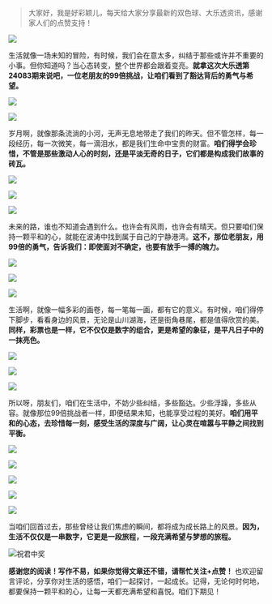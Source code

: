 > 大家好，我是好彩颖儿，每天给大家分享最新的双色球、大乐透资讯，感谢家人们的点赞支持！

![](https://cdn.jsdelivr.net/gh/wangwenjie1314/PicCDN/2024-7-12/1720763627240-image.png)


生活就像一场未知的冒险，有时候，我们会在意太多，纠结于那些或许并不重要的小事。但你知道吗？当心态转变，整个世界都会跟着变亮。**就拿这次大乐透第24083期来说吧，一位老朋友的99倍挑战，让咱们看到了豁达背后的勇气与希望。**


![](https://cdn.jsdelivr.net/gh/wangwenjie1314/PicCDN/2024-7-20/1721463776839-image.png)


![](https://cdn.jsdelivr.net/gh/wangwenjie1314/PicCDN/2024-7-20/1721463794715-image.png)



岁月啊，就像那条流淌的小河，无声无息地带走了我们的昨天。但不管怎样，每一段经历，每一次微笑，每一滴泪水，都是我们生命中宝贵的财富。**咱们得学会珍惜，不管是那些激动人心的时刻，还是平淡无奇的日子，它们都是构成我们故事的砖瓦。**


![](https://cdn.jsdelivr.net/gh/wangwenjie1314/PicCDN/2024-7-20/1721463815653-image.png)


![](https://cdn.jsdelivr.net/gh/wangwenjie1314/PicCDN/2024-7-20/1721463824055-image.png)



![](https://cdn.jsdelivr.net/gh/wangwenjie1314/PicCDN/2024-7-20/1721463839613-image.png)


未来的路，谁也不知道会遇到什么。也许会有风雨，也许会有晴天。但只要咱们保持一颗平和的心，就能在波涛中找到属于自己的宁静港湾。**这不，那位老朋友，用99倍的勇气，告诉我们：即使面对不确定，也要有放手一搏的魄力。**


![](https://cdn.jsdelivr.net/gh/wangwenjie1314/PicCDN/2024-7-20/1721463867831-image.png)

![](https://cdn.jsdelivr.net/gh/wangwenjie1314/PicCDN/2024-7-20/1721463854000-image.png)


![](https://cdn.jsdelivr.net/gh/wangwenjie1314/PicCDN/2024-7-20/1721463880362-image.png)

生活啊，就像一幅多彩的画卷，每一笔每一画，都有它的意义。有时候，咱们得停下脚步，看看身边的风景，无论是山川湖海，还是街角巷尾，都是值得欣赏的美。**同样，彩票也是一样，它不仅仅是数字的组合，更是希望的象征，是平凡日子中的一抹亮色。**


![](https://cdn.jsdelivr.net/gh/wangwenjie1314/PicCDN/2024-7-20/1721463905590-image.png)

![](https://cdn.jsdelivr.net/gh/wangwenjie1314/PicCDN/2024-7-20/1721463892024-image.png)


![](https://cdn.jsdelivr.net/gh/wangwenjie1314/PicCDN/2024-7-20/1721463921376-image.png)


所以呀，朋友们，咱们在生活中，不妨少些纠结，多些豁达。少些浮躁，多些从容。就像那位99倍挑战者一样，即便结果未知，也能享受过程的美好。**咱们用平和的心态，去珍惜每一刻，感受生活的深度与广阔，让心灵在喧嚣与平静之间找到平衡。**


![](https://cdn.jsdelivr.net/gh/wangwenjie1314/PicCDN/2024-7-20/1721463989148-image.png)

![](https://cdn.jsdelivr.net/gh/wangwenjie1314/PicCDN/2024-7-20/1721463980247-image.png)

![](https://cdn.jsdelivr.net/gh/wangwenjie1314/PicCDN/2024-7-20/1721463967793-image.png)


![](https://cdn.jsdelivr.net/gh/wangwenjie1314/PicCDN/2024-7-20/1721463954005-image.png)


![](https://cdn.jsdelivr.net/gh/wangwenjie1314/PicCDN/2024-7-20/1721464010778-image.png)



当咱们回首过去，那些曾经让我们焦虑的瞬间，都将成为成长路上的风景。**因为，生活不仅仅是一串数字，它更是一段旅程，一段充满希望与梦想的旅程。**


![祝君中奖](https://cdn.jsdelivr.net/gh/wangwenjie1314/PicCDN/2024-7-20/1721464033025-image.png)


**感谢您的阅读！写作不易，如果你觉得文章还不错，请帮忙关注+点赞！** 也欢迎留言评论，分享你对生活的感悟，咱们一起探讨，一起成长。记得，无论何时何地，都要保持一颗平和的心，让每一天都充满希望和喜悦。咱们下期见！